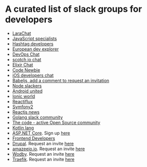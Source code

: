 # A curated list of slack groups for developers


- [LaraChat](https://larachat.co/)
- [JavaScript specialists](https://www.javaspecialists.eu/slack/)
- [Hashtag developers](http://www.hashtagdevelopers.com/)
- [European dev explorer](https://europeandevexplorer.typeform.com/to/MC3qnG)
- [DevOps Chat](https://devopschat.co/)
- [scotch io chat](https://scotch-slack.herokuapp.com/)
- [Elixir Chat](https://elixir-slackin.herokuapp.com/)
- [Code Newbie](https://codenewbie.typeform.com/to/uwsWlZ)
- [iOS developers chat](https://ios-developers.io/)
- [Babeljs, add a comment to request an invitation](https://github.com/babel/notes/issues/38)
- [Node slackers](http://www.nodeslackers.com/)
- [Android united](http://android-united.community/)
- [Ionic world](http://ionicworldwide.herokuapp.com/)
- [Reactiflux](https://www.reactiflux.com/)
- [Symfony2](https://symfony-devs.slack.com/join/shared_invite/enQtMjkxNzA1NjUwMzczLTVkY2NmOWRjZmQzODkzMzgyYTI3NjYwYzg5OWYzZjMwZDMxZGQwMjczNWQ4MDQ5YjU4ZTNiYmI1ZGIwNjc5MjQ)
- [Reactjs news](https://slack.reactjsnews.com/)
- [Golang slack community](https://invite.slack.golangbridge.org/)
- [The code - active Open Source community](https://community.emccode.com/)
- [Kotlin lang](http://slack.kotlinlang.org/)
- [ASP.NET Core](https://aspnetcore.slack.com/). Sign up [here](http://tattoocoder.com/aspnet-slack-sign-up/)
- [Frontend Developers](http://frontenddevelopers.org/)
- [Drupal](https://drupal.slack.com). Request an invite [here](https://drupalslack.herokuapp.com/)
- [amazeeio.io](https://amazeeio.slack.com). Request an invite [here](https://slack.amazee.io/)
- [Wodby](https://wodby-community.slack.com). Request an invite [here](https://slack.wodby.com/)
- [Traefik](https://traefik.slack.com). Request an invite [here](https://traefik.herokuapp.com/)
